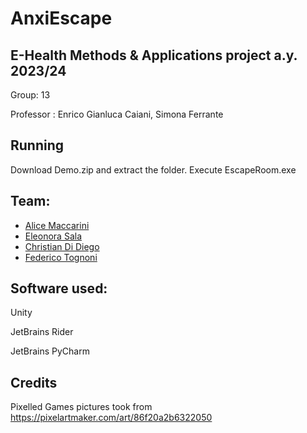 # AnxiEscape
## E-Health Methods & Applications project a.y. 2023/24

Group: 13

Professor : Enrico Gianluca Caiani, Simona Ferrante

## Running

Download Demo.zip and extract the folder. Execute EscapeRoom.exe

## Team:
* [Alice Maccarini](https://github.com/maccarismos)
* [Eleonora Sala](https://github.com/eleonora11sala)
* [Christian Di Diego](https://github.com/ChristianDiDiego)
* [Federico Tognoni](https://github.com/fede2500)


## Software used:

Unity

JetBrains Rider

JetBrains PyCharm 

## Credits

Pixelled Games pictures took from https://pixelartmaker.com/art/86f20a2b6322050